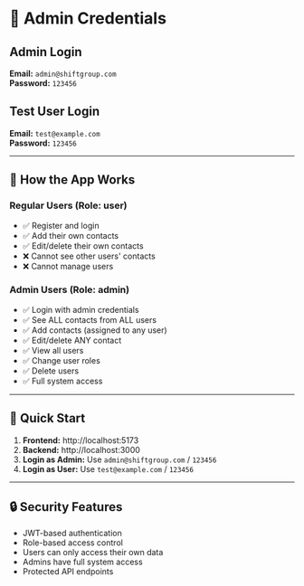 # 🔐 Admin Credentials

## Admin Login
**Email:** `admin@shiftgroup.com`  
**Password:** `123456`

## Test User Login
**Email:** `test@example.com`  
**Password:** `123456`

---

## 🎯 How the App Works

### **Regular Users (Role: user)**
- ✅ Register and login
- ✅ Add their own contacts
- ✅ Edit/delete their own contacts
- ❌ Cannot see other users' contacts
- ❌ Cannot manage users

### **Admin Users (Role: admin)**
- ✅ Login with admin credentials
- ✅ See ALL contacts from ALL users
- ✅ Add contacts (assigned to any user)
- ✅ Edit/delete ANY contact
- ✅ View all users
- ✅ Change user roles
- ✅ Delete users
- ✅ Full system access

---

## 🚀 Quick Start

1. **Frontend:** http://localhost:5173
2. **Backend:** http://localhost:3000
3. **Login as Admin:** Use `admin@shiftgroup.com` / `123456`
4. **Login as User:** Use `test@example.com` / `123456`

---

## 🔒 Security Features

- JWT-based authentication
- Role-based access control
- Users can only access their own data
- Admins have full system access
- Protected API endpoints
